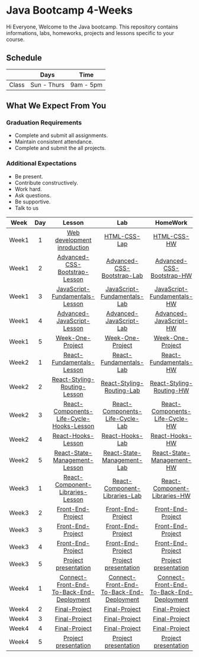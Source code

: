    
# Java Bootcamp 4-Weeks 
Hi Everyone, Welcome to the Java bootcamp. This repository contains informations, labs, homeworks, projects and lessons specific to your course.

## Schedule
|  | Days | Time |
| --- | ------------- | ------------- |
| Class | Sun - Thurs  | 9am - 5pm  |


## What We Expect From You
### Graduation Requirements
* Complete and submit all assignments.
* Maintain consistent attendance.
* Complete and submit the all projects.
### Additional Expectations
* Be present.
* Contribute constructively.
* Work hard.
* Ask questions.
* Be supportive.
* Talk to us

| Week | Day | Lesson | Lab | HomeWork |
|:----:|:---:|:------:|:---:|:--------:|
| Week1| 1   |[Web development inroduction](https://github.com/Tuwaiq-Java/Week-01-Day-01)|[HTML-CSS-Lap](https://github.com/Tuwaiq-JavaScript/HTML-CSS-Lap)|[HTML-CSS-HW](https://github.com/Tuwaiq-JavaScript/HTML-CSS-HW)
| Week1| 2   |[Advanced-CSS-Bootstrap-Lesson](https://github.com/Tuwaiq-JavaScript/Advanced-CSS-Bootstrap-Lesson)|[Advanced-CSS-Bootstrap-Lab](https://github.com/Tuwaiq-JavaScript/Advanced-CSS-Bootstrap-Lab)|[Advanced-CSS-Bootstrap-HW](https://github.com/Tuwaiq-JavaScript/Advanced-CSS-Bootstrap-HW)
| Week1| 3   |[JavaScript-Fundamentals-Lesson](https://github.com/Tuwaiq-JavaScript/JavaScript-Fundamentals-Lesson)|[JavaScript-Fundamentals-Lab](https://github.com/Tuwaiq-JavaScript/JavaScript-Fundamentals-Lab)|[JavaScript-Fundamentals-HW](https://github.com/Tuwaiq-JavaScript/JavaScript-Fundamentals-HW)
| Week1| 4   |[Advanced-JavaScript-Lesson](https://github.com/Tuwaiq-JavaScript/Advanced-JavaScript-Lesson)|[Advanced-JavaScript-Lab](https://github.com/Tuwaiq-JavaScript/Advanced-JavaScript-Lab)|[Advanced-JavaScript-HW](https://github.com/Tuwaiq-JavaScript/Advanced-JavaScript-HW)
| Week1| 5   |[Week-One-Project](https://github.com/Tuwaiq-JavaScript/Week-One-Project)|[Week-One-Project](https://github.com/Tuwaiq-JavaScript/Week-One-Project) | [Week-One-Project](https://github.com/Tuwaiq-JavaScript/Week-One-Project)
| Week2| 1   |[React-Fundamentals-Lesson](https://github.com/Tuwaiq-JavaScript/React-Fundamentals-Lesson)|[React-Fundamentals-Lab](https://github.com/Tuwaiq-JavaScript/React-Fundamentals-Lab)|[React-Fundamentals-HW](https://github.com/Tuwaiq-JavaScript/React-Fundamentals-HW)
| Week2| 2   |[React-Styling-Routing-Lesson](https://github.com/Tuwaiq-JavaScript/React-Styling-Routing-Lesson)|[React-Styling-Routing-Lab](https://github.com/Tuwaiq-JavaScript/React-Styling-Routing-Lab)|[React-Styling-Routing-HW](https://github.com/Tuwaiq-JavaScript/React-Styling-Routing-HW)
| Week2| 3   |[React-Components-Life-Cycle-Hooks-Lesson](https://github.com/Tuwaiq-JavaScript/React-Components-Life-Cycle-Lesson)|[React-Components-Life-Cycle-Lab](https://github.com/Tuwaiq-JavaScript/React-Components-Life-Cycle-Lab)|[React-Components-Life-Cycle-HW](https://github.com/Tuwaiq-JavaScript/React-Components-Life-Cycle-HW)
| Week2| 4   |[React-Hooks-Lesson](https://github.com/Tuwaiq-JavaScript/React-Hooks-Lesson) | [React-Hooks-Lab](https://github.com/Tuwaiq-JavaScript/React-Hooks-Lab) |[React-Hooks-HW](https://github.com/Tuwaiq-JavaScript/React-Hooks-HW)
| Week2| 5   |[React-State-Management-Lesson](https://github.com/Tuwaiq-JavaScript/React-State-Management-Lesson)|[React-State-Management-Lab](https://github.com/Tuwaiq-JavaScript/React-State-Management-Lab)|[React-State-Management-HW](https://github.com/Tuwaiq-JavaScript/React-State-Management-HW)
| Week3| 1   |[React-Component-Libraries-Lesson](https://github.com/Tuwaiq-JavaScript/React-Component-Libraries-Lesson)|[React-Component-Libraries-Lab](https://github.com/Tuwaiq-JavaScript/React-Component-Libraries-Lab)|[React-Component-Libraries-HW](https://github.com/Tuwaiq-JavaScript/React-Component-Libraries-HW)
| Week3| 2   |[Front-End-Project](https://github.com/Tuwaiq-JavaScript/Front-End-Project)|[Front-End-Project](https://github.com/Tuwaiq-JavaScript/Front-End-Project)|[Front-End-Project](https://github.com/Tuwaiq-JavaScript/Front-End-Project)
| Week3| 3   |[Front-End-Project](https://github.com/Tuwaiq-JavaScript/Front-End-Project) |[Front-End-Project](https://github.com/Tuwaiq-JavaScript/Front-End-Project)|[Front-End-Project](https://github.com/Tuwaiq-JavaScript/Front-End-Project)
| Week3| 4   |[Front-End-Project](https://github.com/Tuwaiq-JavaScript/Front-End-Project) |[Front-End-Project](https://github.com/Tuwaiq-JavaScript/Front-End-Project) |[Front-End-Project](https://github.com/Tuwaiq-JavaScript/Front-End-Project)
| Week3| 5   |[Project presentation ](https://github.com/Tuwaiq-JavaScript/Front-End-Project)|[Project presentation ](https://github.com/Tuwaiq-JavaScript/Front-End-Project) |[Project presentation ](https://github.com/Tuwaiq-JavaScript/Front-End-Project)
| Week4| 1   |[Connect-Front-End-To-Back-End-Deployment](https://github.com/Tuwaiq-JavaScript/Connect-Front-End-To-Back-End-Deployment)  |[Connect-Front-End-To-Back-End-Deployment](https://github.com/Tuwaiq-JavaScript/Connect-Front-End-To-Back-End-Deployment)  |[Connect-Front-End-To-Back-End-Deployment](https://github.com/Tuwaiq-JavaScript/Connect-Front-End-To-Back-End-Deployment)
| Week4| 2   |[Final-Project](https://github.com/Tuwaiq-JavaScript/Final-Project) |[Final-Project](https://github.com/Tuwaiq-JavaScript/Final-Project) |[Final-Project](https://github.com/Tuwaiq-JavaScript/Final-Project)
| Week4| 3   |[Final-Project](https://github.com/Tuwaiq-JavaScript/Final-Project)|[Final-Project](https://github.com/Tuwaiq-JavaScript/Final-Project) |[Final-Project](https://github.com/Tuwaiq-JavaScript/Final-Project)
| Week4| 4   |[Final-Project](https://github.com/Tuwaiq-JavaScript/Final-Project) |[Final-Project](https://github.com/Tuwaiq-JavaScript/Final-Project) |[Final-Project](https://github.com/Tuwaiq-JavaScript/Final-Project)
| Week4| 5   |[Project presentation](https://github.com/Tuwaiq-JavaScript/Final-Project)  |[Project presentation](https://github.com/Tuwaiq-JavaScript/Final-Project)  |[Project presentation](https://github.com/Tuwaiq-JavaScript/Final-Project)
